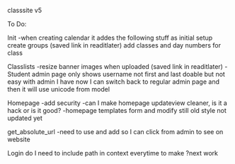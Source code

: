 classsite v5



To Do:

Init
    -when creating calendar it addes the following stuff as initial setup
        create groups (saved link in readitlater)
        add classes and day numbers for class

Classlists
    -resize banner images when uploaded (saved link in readitlater)
    -Student admin page only shows username not first and last
        doable but not easy with admin I have now
        I can switch back to regular admin page and then it will use unicode from model

Homepage
    -add security
    -can I make homepage updateview cleaner, is it a hack or is it good?
    -homepage templates form and modify still old style not updated yet

get_absolute_url
    -need to use and add so I can click from admin to see on website

Login
    do I need to include path in context everytime to make ?next work